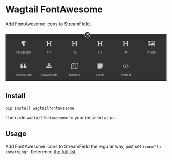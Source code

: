 Wagtail FontAwesome
====================
Add [FontAwesome](https://github.com/FortAwesome/Font-Awesome) icons to StreamField.

![Screenshot](screenshot.png)

Install
-------

    pip install wagtailfontawesome

Then add `wagtailfontawesome` to your installed apps.

Usage
-----
Add FontAwesome icons to StreamField the regular way, just set `icon="fa-something"`. Reference [the full list](http://fontawesome.io/icons/).
